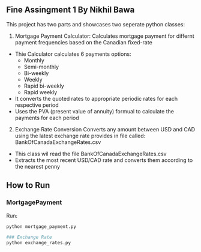## Fine Assingment 1 By Nikhil Bawa 

This project has two parts and showcases two seperate python classes:
  1. Mortgage Payment Calculator: Calculates mortgage payment for differnt payment frequencies based on the Canadian fixed-rate
  - Thie Calculator calculates 6 payments options:
      - Monthly
      - Semi-monthly
      - Bi-weekly
      - Weekly
      - Rapid bi-weekly
      - Rapid weekly
  - It converts the quoted rates to appropriate periodic rates for each respective period
  - Uses the PVA (present value of annuity) formual to calculate the payments for each period

  2. Exchange Rate Conversion Converts any amount between USD and CAD using the latest exchange rate provides in file called: BankOfCanadaExchangeRates.csv
  - This class wil read the file BankOfCanadaExchangeRates.csv
  - Extracts the most recent USD/CAD rate and converts them according to the nearest penny

## How to Run
### MortgagePayment
Run:
```bash
python mortgage_payment.py

### Exchange Rate
python exchange_rates.py
